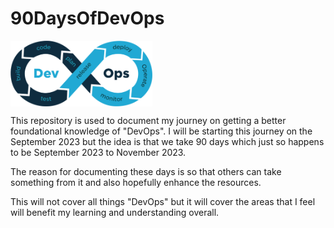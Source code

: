 # 90DaysOfDevOps
<img src="https://github.com/DebankanSarkar989/90DaysOfDevOps/blob/main/Picture/DevOps.png" width="45%" height="45%" align="center" >

This repository is used to document my journey on getting a better foundational knowledge of "DevOps". I will be starting this journey on the September 2023 but the idea is that we take 90 days which just so happens to be September 2023 to November 2023.

The reason for documenting these days is so that others can take something from it and also hopefully enhance the resources.

This will not cover all things "DevOps" but it will cover the areas that I feel will benefit my learning and understanding overall.

<br>

